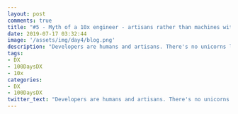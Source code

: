 ```yaml
---
layout: post
comments: true
title: "#5 - Myth of a 10x engineer - artisans rather than machines with multipliers."
date: 2019-07-17 03:32:44
image: '/assets/img/day4/blog.png'
description: "Developers are humans and artisans. There's no unicorns like 10x developers"
tags:
- DX 
- 100DaysDX
- 10x 
categories:
- DX
- 100DaysDX
twitter_text: "Developers are humans and artisans. There's no unicorns like 10x developers"
---
```



